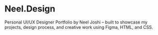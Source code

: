 # Neel.Design
Personal UI/UX Designer Portfolio by Neel Joshi – built to showcase my projects, design process, and creative work using Figma, HTML, and CSS.
